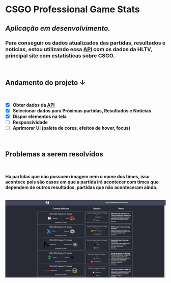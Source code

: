 # CSGO Professional Game Stats

## <strong><i>Aplicação em desenvolvimento.</i>

### Para conseguir os dados atualizados das partidas, resultados e notícias, estou utilizando essa <a href="https://hltv-api.vercel.app/">API</a> com os dados da HLTV, principal site com estatísticas sobre CSGO.

<br>

## Andamento do projeto ↓

<br>

- [x] Obter dados da <a href="https://hltv-api.vercel.app/">API</a>
- [x] Selecionar dados para Próximas partidas, Resultados e Notícias
- [x] Dispor elementos na tela
- [ ] Responsividade
- [ ] Aprimorar UI (paleta de cores, efeitos de hover, focus)

<br>

## Problemas a serem resolvidos

<br>

Há partidas que não possuem imagem nem o nome dos times, isso acontece pois são casos em que a partida irá acontecer com times que dependem de outros resultados, partidas que não aconteceram ainda.

<br>

<img src="./frontend/src/assets/image.png">

